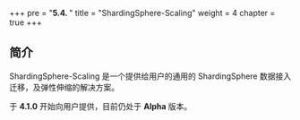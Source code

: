 +++
pre = "<b>5.4. </b>"
title = "ShardingSphere-Scaling"
weight = 4
chapter = true
+++

## 简介

ShardingSphere-Scaling 是一个提供给用户的通用的 ShardingSphere 数据接入迁移，及弹性伸缩的解决方案。

于 **4.1.0** 开始向用户提供，目前仍处于 **Alpha** 版本。
